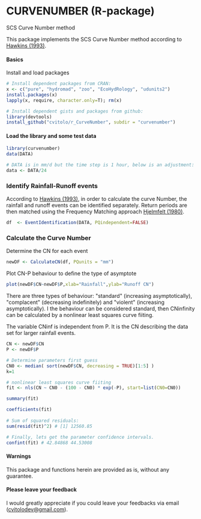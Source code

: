 CURVENUMBER (R-package)
===========================

SCS Curve Number method

This package implements the SCS Curve Number method according to [Hawkins (1993)](http://dx.doi.org/10.1061/(ASCE)0733-9437(1993)119:2(334)).

#### Basics
Install and load packages
```R
# Install dependent packages from CRAN:
x <- c("pure", "hydromad", "zoo", "EcoHydRology", "udunits2")
install.packages(x)
lapply(x, require, character.only=T); rm(x)

# Install dependent gists and packages from github:
library(devtools)
install_github("cvitolo/r_CurveNumber", subdir = "curvenumber")
```

#### Load the library and some test data

```R
library(curvenumber)
data(DATA) 

# DATA is in mm/d but the time step is 1 hour, below is an adjustment:
data <- DATA/24
```

### Identify Rainfall-Runoff events
According to [Hawkins (1993)](http://dx.doi.org/10.1061/(ASCE)0733-9437(1993)119:2(334)), in order to calculate the curve Number, the rainfall and runoff events can be identified separately. Return periods are then matched using the Frequency Matching approach [Hjelmfelt (1980)](http://cedb.asce.org/cgi/WWWdisplay.cgi?9734). 

```R
df  <- EventIdentification(DATA, PQindependent=FALSE)
```

### Calculate the Curve Number
Determine the CN for each event
```R
newDF <- CalculateCN(df, PQunits = "mm")
```

Plot CN-P behaviour to define the type of asymptote
```R
plot(newDF$CN~newDF$P,xlab="Rainfall",ylab="Runoff CN")
```

There are three types of behaviour: "standard" (increasing asymptotically), "complacent" (decreasing indefinitely) and "violent" (increasing asymptotically).
I the behaviour can be considered standard, then CNinfinity can be calculated by a nonlinear least squares curve fiiting.

The variable CNinf is independent from P.
It is the CN describing the data set for larger rainfall events.

```R
CN <- newDF$CN
P <- newDF$P

# Determine parameters first guess
CN0 <- median( sort(newDF$CN, decreasing = TRUE)[1:5] )
k=1

# nonlinear least squares curve fiiting
fit <- nls(CN ~ CN0 - (100 - CN0) * exp(-P), start=list(CN0=CN0))

summary(fit)

coefficients(fit)
  
# Sum of squared residuals:
sum(resid(fit)^2) # [1] 12560.85

# Finally, lets get the parameter confidence intervals.
confint(fit) # 42.84868 44.53008
```

#### Warnings
This package and functions herein are provided as is, without any guarantee.

#### Please leave your feedback
I would greatly appreciate if you could leave your feedbacks via email (cvitolodev@gmail.com).

